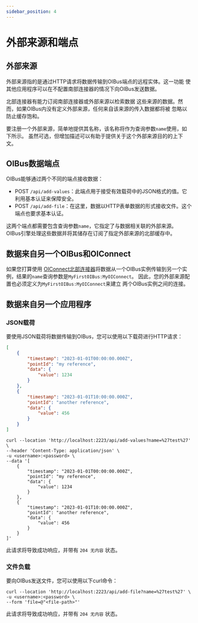 ```yaml
---
sidebar_position: 4
---
```


# 外部来源和端点
## 外部来源
外部来源指的是通过HTTP请求将数据传输到OIBus端点的远程实体。这一功能
使其他应用程序可以在不配置南部连接器的情况下向OIBus发送数据。

北部连接器有能力订阅南部连接器或外部来源以检索数据
这些来源的数据。然而，如果OIBus内没有定义外部来源，任何来自该来源的传入数据都将被
忽略以防止缓存饱和。

要注册一个外部来源，简单地提供其名称，该名称将作为查询参数`name`使用，如下所示。
虽然可选，但增加描述可以有助于提供关于这个外部来源目的的上下文。

## OIBus数据端点
OIBus能够通过两个不同的端点接收数据：
- POST `/api/add-values`：此端点用于接受有效载荷中的JSON格式的值。它利用基本认证来保障安全。
- POST `/api/add-file`：在这里，数据以HTTP表单数据的形式接收文件。这个端点也要求基本认证。

这两个端点都需要包含查询参数`name`，它指定了与数据相关联的外部来源。
OIBus引擎处理这些数据并将其储存在订阅了指定外部来源的北部缓存中。

## 数据来自另一个OIBus和OIConnect
如果您打算使用
[OIConnect北部连接器](../../guide/north-connectors/oibus.md)将数据从一个OIBus实例传输到另一个实例，结果的`name`查询参数是`MyFirstOIBus:MyOIConnect`。
因此，您的外部来源配置也必须定义为`MyFirstOIBus:MyOIConnect`来建立
两个OIBus实例之间的连接。

## 数据来自另一个应用程序
### JSON载荷
要使用JSON载荷将数据传输到OIBus，您可以使用以下载荷进行HTTP请求：
```json title=Payload example
[
    {
        "timestamp": "2023-01-01T00:00:00.000Z",
        "pointId": "my reference",
        "data": {
            "value": 1234
        }
    },
    {
        "timestamp": "2023-01-01T10:00:00.000Z",
        "pointId": "another reference",
        "data": {
            "value": 456
        }
    }
]
```

```curl title="curl command"
curl --location 'http://localhost:2223/api/add-values?name=%27test%27' \
--header 'Content-Type: application/json' \
-u <username>:<password> \
--data '[
    {
        "timestamp": "2023-01-01T00:00:00.000Z",
        "pointId": "my reference",
        "data": {
            "value": 1234
        }
    },
    {
        "timestamp": "2023-01-01T10:00:00.000Z",
        "pointId": "another reference",
        "data": {
            "value": 456
        }
    }
]'
```

此请求将导致成功响应，并带有 `204 无内容` 状态。

### 文件负载
要向OIBus发送文件，您可以使用以下curl命令：

```curl title="curl command"
curl --location 'http://localhost:2223/api/add-file?name=%27test%27' \
-u <username>:<password> \
--form 'file=@"<file-path>"'
```

此请求将导致成功响应，并带有 `204 无内容` 状态。
